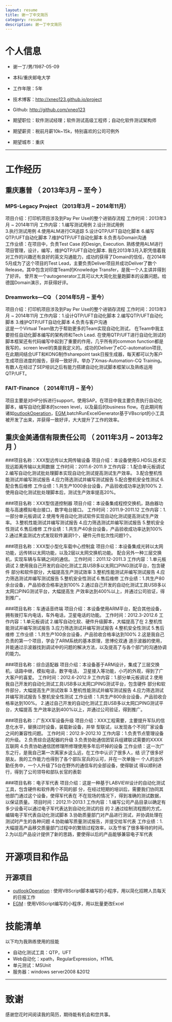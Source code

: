 ```yaml
---
layout: resume
title: 谢一丁中文简历
category: resume
description: 谢一丁中文简历
---
```

# 个人信息

 - 谢一丁/男/1987-05-09
 - 本科/重庆邮电大学
 - 工作年限：5年
 - 技术博客：http://xneo123.github.io/project
 - Github: http://github.com/xneo123

 - 期望职位：软件测试经理；软件测试高级工程师；自动化软件测试架构师
 - 期望薪资：税前月薪10k~15k，特别喜欢的公司可例外
 - 期望城市：重庆

---

# 工作经历


## 重庆惠普 （ 2013年3月 ~ 至今 ）

### MPS-Legacy Project （2013年3月 ~ 2014年11月）
项目介绍：打印机项目涉及到Pay Per Use的整个进销存流程
工作时间：2013年3月 ~ 2014年11月
工作内容：1.编写测试用例
          2.设计测试用例         
		  3.执行测试用例
		  4.使用ALM进行CR追踪
		  5.设计QTP/UFT自动化脚本 
          6.编写QTP/UFT自动化脚本
          7.维护QTP/UFT自动化脚本
          8.负责与Domain沟通          
工作业绩：在项目中，负责Test Case 的Design, Execution. 熟练使用ALM进行项目管理，设计，编写，维护QTP/UFT自动化脚本. 我在2013年3月入职凭借着我对工作的兴趣还有良好的英文沟通能力，成功的获得了Domain的信任，在2014年5月成为了这个项目的Test Lead，主要负责Deliver项目并成功Deliver了数个Release。其中包含对印度Team的Knowledge Transfer，是我一个人主讲并得到了好评。
曾开发一个autogenerator工具可以大大简化批量跑脚本的设置问题。给德国Domain演示，并获得好评。


### Dreamworks—CQ （ 2014年5月 ~ 至今）
项目介绍：打印机项目涉及到Pay Per Use的整个进销存流程
工作时间：2013年3月 ~ 2014年11月
工作内容：1.设计QTP/UFT自动化脚本 
          2.编写QTP/UFT自动化脚本
          3.维护QTP/UFT自动化脚本
          4.负责与客户沟通          
这是一个Virtual Team致力于帮助更多的Team实现自动化测试， 在Team中我主要担任自动化脚本编写的架构师和Tech Lead. 在使用QTP/UFT进行自动化测试的脚本框架还有代码编写中起到了重要的作用，几乎所有的common function都是我写的，screen level的类是我定义的。成功的Deliver了eCC-automation项目,在此期间结合UFT和KONG制作sharepoint task日报生成器，每天都可以为客户生成项目进度的报告，获得一致好评。举办了Xmas-Automation-CQ Training。有数人在经过了SEP培训之后有能力搭建自动化测试脚本框架以及熟练运用QTP/UFT。


### FAIT-Finance （ 2014年11月 ~ 至今）

项目主要是对HP分拆进行support，使用SAP。在项目中我主要负责执行自动化脚本，编写自动化脚本的screen level，以及最后的business flow。在此期间有诸如[outlookOperation](https://github.com/xneo123/outlookOperation/)，[EGM](https://github.com/xneo123/EGM),batchRunExcelGenerator基于VBscript的小工具被开发了出来，并获得一致好评，大大提升了工作的效率。

 
## 重庆金美通信有限责任公司 （ 2011年3月 ~ 2013年2月 ）

###项目名称：XXX型远传以太网传输设备
项目介绍：本设备使用G.HDSL技术实现远距离传输以太网数据
工作时间：2011.6-2011.9
工作内容：1.配合单元板调试
          2.编写自动化测试批处理脚本实现自动化测试提高测试生产效率。
		  3.配合整机性能测试并编写测试报告
		  4.应力筛选测试并编写测试报告
		  5.配合整机安全性测试
          6.配合售后维修
工作业绩：1.共生产1000余台设备，产品验收成功率达到100%
		  2.使用自动化测试批处理脚本后，测试生产效率提高20%。


###项目名称：XXX型信道控制器
项目介绍：本设备集成程控交换机，路由器功能与高速模拟电台接口，数字电台接口。
工作时间：2011.9-2011.12
工作内容：1.一部分单元板调试
          2.使用专用自动化测试软件实现自动化测试提高测试生产效率。
		  3.整机性能测试并编写测试报告
		  4.应力筛选测试并编写测试报告
		  5.整机安全性测试
          6.售后维修
工作业绩：1.共生产40余台设备，产品验收成功率达到100%
		  2.通过黑盒测试方式发现软件漏洞1个，硬件元件批次性问题1个。


###项目名称：XXX型小型化车载中心控制盒
项目介绍：本设备集成光转以太网功能，远传转以太网功能，以及2层以太网交换机功能。		  配合另外一种三层交换机，实现车辆与车辆之间的通信。
工作时间：2011.12-2011.3
工作内容：1.单元板调试
		  2.使用我自己开发的自动化测试工具USB多以太网口PING测试平台，包含硬件			  部分和软件部分，大幅提高生产测试效率
		  3.整机性能测试并编写测试报告
		  4.应力筛选测试并编写测试报告
		  5.整机安全性测试
          6.售后维修
工作业绩：1.共生产80余台设备，产品验收合格率达到100%
		  2.通过自己开发的自动化测试工具USB多以太网口PING测试平台，大幅提高生   		  产效率达到400%以上，并通过公司验证，得到推广。

###项目名称：车通话音终端
项目介绍：本设备使用ARM平台，配合其他设备，拥有拨打车内电话，车外电话，卫星电话的功能。
工作时间：2012.3-2012.6
工作内容：1.单元板调试
		  2.编写自动化软、硬件升级脚本，大幅提高了在
		  2.整机性能测试并编写测试报告
		  3.应力筛选测试并编写测试报告
		  4.整机安全性测试
          5.售后维修
工作业绩：1.共生产100余台设备，产品验收合格率达到100%
		  2.这是我自己负责的第一个项目，学会了ARM系统的基本原理，思博伦双通			  道示波器的使用，并能通过示波器找到调试中的问题的解决方法，以及提高了与各个部门的沟通协调的能力。

###项目名称：综合适配器
项目介绍：本设备基于ARM设计，集成了三层交换机，话路中继，模拟电话，数字电话，			  卫星接入等功能，小巧的外观，得到了广大客户的喜爱。
工作时间：2012.6-2012.9
工作内容：1.部分单元板调试
		  2.使用我自己开发的自动化测试工具USB多以太网口PING测试平台，包含硬件			  部分和软件部分，大幅提高生产测试效率
		  3.整机性能测试并编写测试报告
		  4.应力筛选测试并编写测试报告
		  5.整机安全性测试
工作业绩：1.共生产800余台设备，产品验收合格率达到100%。
          2.通过自己开发的自动化测试工具USB多以太网口PING测试平台，大幅提高			  生产效率达到400%以上，并通过公司验证，得到推广。

###项目名称：广东XX军设备升级
项目介绍：XXX工程需要，主要提升军队的信息化水平，替换过时设备，装载新设备，并举		  型联试，以发现各个不同厂家设备之间的兼容性问题。
工作时间：2012.9-2012.10
工作内容：1.负责节点管理设备的升级。
		  2.负责综合适配器的升级
		  3.负责协助通信团官兵组建联试需要的XXXX互联网
          4.负责协助通信团修理所修理使用多年后坏掉的设备
工作业绩：这一次广东之行，是我自己第一次离家乡这么远，在工作中认识了很多人，结   		  识了很多好朋友。我的工作能力也得到了各个部队官兵的认可，并在一次单独一		  个人的出外勤任务中，一个人升级了5台在野外的通信车的全部设备，使得联试 		  得以顺利进行，得到了公司领导和部队长官的表彰

###项目名称：电子军代表
项目介绍：这是一种基于LABVIEW设计的自动化测试工具，包含硬件和软件两个不同的部			  分，在经过短期的培训后，需要我们协同其他部门通过这个设备，使得军代表在		  不在现场的情况下，得到准确的测试数据，以保证质量。
项目时间：2012.11-2013.1
工作内容：1.编写公司产品目录以确定有多少设备可以通过电子军代表达到自动化测试的目 		  的
		  2.通过绘制流程图的方式，编辑电子军代表自动化测试脚本
          3.协助质量部门对产品进行测试，并协调处理在测试时产生的各种问题
          4.协助编写质量测试报告，并提交给军代表
工作业绩：1.大幅提高产品移交质量部门过程中的繁琐过程效率，以及节省了很多等待的时间。
		  2.为以后产品设计提供了新的思路，要使得以后的产品能够兼容电子军代表


# 开源项目和作品


## 开源项目


 - [outlookOperation](https://github.com/xneo123/outlookOperation) : 使用VBScript脚本编写的小程序，用以简化招聘人员每天的日报工作
 - [EGM](https://github.com/xneo123/EGM) : 使用VBScript编写的小程序，用以批量更改Excel

# 技能清单

以下均为我熟练使用的技能

- 自动化测试工具：QTP，UFT
- Web自动化：xpath，RegularExpression，HTML
- 单元测试：MSUnit
- 服务器：windows server2008 &2012

---

# 致谢
感谢您花时间阅读我的简历，期待能有机会和您共事。
